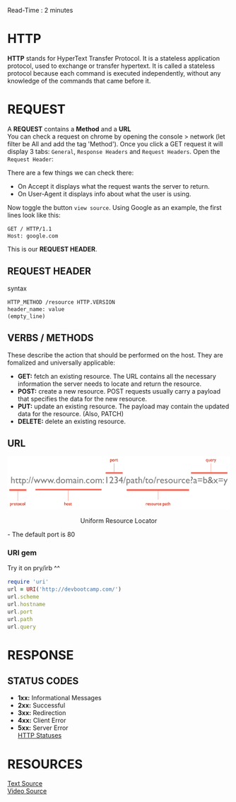 Read-Time : 2 minutes

# HTTP
**HTTP**  stands for HyperText Transfer Protocol. It is a stateless application protocol, used to exchange or transfer hypertext. It is called a stateless protocol because each command is executed independently, without any knowledge of the commands that came before it.

# REQUEST
A **REQUEST** contains a **Method** and a **URL**  
You can check a request on chrome by opening the console > network (let filter be All and add the tag 'Method').
Once you click a GET request it will display 3 tabs: `General`, `Response Headers` and `Request Headers`. 
Open the `Request Header`:  

There are a few things we can check there:
- On Accept it displays what the request wants the server to return.
- On User-Agent it displays info about what the user is using.

Now toggle the button `view source`. Using Google as an example, the first lines look like this:  
```
GET / HTTP/1.1
Host: google.com
```
This is our **REQUEST HEADER**.  

## REQUEST HEADER
syntax
```
HTTP_METHOD /resource HTTP.VERSION
header_name: value
(empty_line)
```


## VERBS / METHODS
These describe the action that should be performed on the host. They are fomalized and universally applicable:  

- **GET:** fetch an existing resource. The URL contains all the necessary information the server needs to locate and return the resource.  
- **POST:** create a new resource. POST requests usually carry a payload that specifies the data for the new resource.  
- **PUT:** update an existing resource. The payload may contain the updated data for the resource. (Also, PATCH)  
- **DELETE:** delete an existing resource.  

## URL
![URL Layout](https://github.com/LucasKuhn/notes/blob/master/phase2/images/http1-url-structure.png)  
<p align="center">Uniform Resource Locator</p>
 - The default port is 80  
 
### URI gem  
Try it on pry/irb ^^  
```ruby 
require 'uri'
url = URI('http://devbootcamp.com/')
url.scheme
url.hostname
url.port
url.path
url.query
```

# RESPONSE

## STATUS CODES
- **1xx:** Informational Messages
- **2xx:** Successful
- **3xx:** Redirection
- **4xx:** Client Error
- **5xx:** Server Error  
[HTTP Statuses](https://httpstatuses.com/)  

# RESOURCES 
[Text Source](https://code.tutsplus.com/tutorials/http-the-protocol-every-web-developer-must-know-part-1--net-31177)  
[Video Source](https://talks.devbootcamp.com/intro-to-http)  


